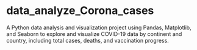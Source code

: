 # data_analyze_Corona_cases
A Python data analysis and visualization project using Pandas, Matplotlib, and Seaborn to explore and visualize COVID-19 data by continent and country, including total cases, deaths, and vaccination progress.
